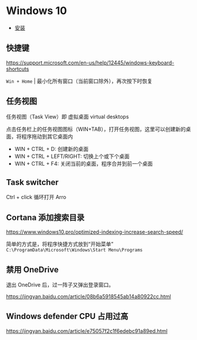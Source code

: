 # Windows 10

- [安装](install.md)

## 快捷键

<https://support.microsoft.com/en-us/help/12445/windows-keyboard-shortcuts>

`Win + Home` | 最小化所有窗口（当前窗口除外），再次按下时恢复

## 任务视图

任务视图（Task View）即 虚拟桌面 virtual desktops

点击任务栏上的任务视图图标（WIN+TAB），打开任务视图，这里可以创建新的桌面，将程序拖动到其它桌面内

- WIN + CTRL + D: 创建新的桌面
- WIN + CTRL + LEFT/RIGHT: 切换上个或下个桌面
- WIN + CTRL + F4: 关闭当前的桌面，程序合并到前一个桌面

## Task switcher

Ctrl + click 循环打开 Arro

## Cortana 添加搜索目录

<https://www.windows10.pro/optimized-indexing-increase-search-speed/>

简单的方式是，将程序快捷方式放到“开始菜单” `C:\ProgramData\Microsoft\Windows\Start Menu\Programs`

## 禁用 OneDrive

退出 OneDrive 后，过一阵子又弹出登录窗口。

<https://jingyan.baidu.com/article/08b6a5918545ab14a80922cc.html>

## Windows defender CPU 占用过高

<https://jingyan.baidu.com/article/e75057f2c1f6edebc91a89ed.html>


